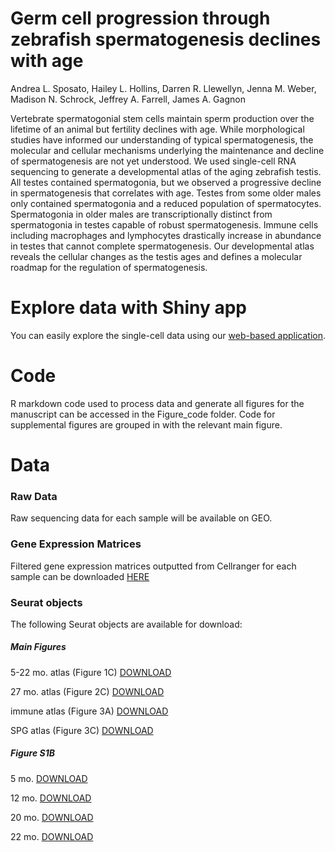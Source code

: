 # Germ cell progression through zebrafish spermatogenesis declines with age

Andrea L. Sposato, Hailey L. Hollins, Darren R. Llewellyn, Jenna M. Weber, Madison N. Schrock, Jeffrey A. Farrell, James A. Gagnon

Vertebrate spermatogonial stem cells maintain sperm production over the lifetime of an animal but fertility declines with age. While morphological studies have informed our understanding of typical spermatogenesis, the molecular and cellular mechanisms underlying the maintenance and decline of spermatogenesis are not yet understood. We used single-cell RNA sequencing to generate a developmental atlas of the aging zebrafish testis. All testes contained spermatogonia, but we observed a progressive decline in spermatogenesis that correlates with age. Testes from some older males only contained spermatogonia and a reduced population of spermatocytes. Spermatogonia in older males are transcriptionally distinct from spermatogonia in testes capable of robust spermatogenesis. Immune cells including macrophages and lymphocytes drastically increase in abundance in testes that cannot complete spermatogenesis. Our developmental atlas reveals the cellular changes as the testis ages and defines a molecular roadmap for the regulation of spermatogenesis. 

# Explore data with Shiny app
You can easily explore the single-cell data using our [web-based application](https://sposato.shinyapps.io/aging_zebrafish_testis/).

# Code
R markdown code used to process data and generate all figures for the manuscript can be accessed in the Figure_code folder. Code for supplemental figures are grouped in with the relevant main figure. 

# Data

### Raw Data 
Raw sequencing data for each sample will be available on GEO. 

### Gene Expression Matrices 
Filtered gene expression matrices outputted from Cellranger for each sample can be downloaded [HERE](https://drive.google.com/drive/folders/1s_kVKr1LUiEaN6l0ca8W5yGbNQ_ztZnr?usp=sharing)

### Seurat objects 
The following Seurat objects are available for download:

##### Main Figures
5-22 mo. atlas (Figure 1C) [DOWNLOAD](https://drive.google.com/file/d/1XEFHbI0cxR0YiwYRFFJff_xWQ_QN0CFw/view?usp=sharing)

27 mo. atlas (Figure 2C) [DOWNLOAD](https://drive.google.com/file/d/1JpmZJdrAF0ecNJcbT_0yd9fzSzy5ntaM/view?usp=sharing)

immune atlas (Figure 3A) [DOWNLOAD](https://drive.google.com/file/d/1Q4Oy4bG3qMzvSuz7f-8JiDKrEtcpt8Qe/view?usp=sharing)

SPG atlas (Figure 3C) [DOWNLOAD](https://drive.google.com/file/d/1NB9Pi73mCTc0y6FKByB8X5uSn6tEx2GS/view?usp=sharing)

##### Figure S1B
5 mo. [DOWNLOAD](https://drive.google.com/file/d/1X1gbmF9gEHzdPXFDxKvBFZBO0lARQ35o/view?usp=sharing)

12 mo. [DOWNLOAD](https://drive.google.com/file/d/194f2ahQB2dTG3PTuSAMA47HRYEPVOU5M/view?usp=sharing)

20 mo. [DOWNLOAD](https://drive.google.com/file/d/18jMrmVg-Rs8qGvF6EO_MvFwRkEab6W47/view?usp=sharing)

22 mo. [DOWNLOAD](https://drive.google.com/file/d/1rp9jZmYslALasu2Gh-w5HVno8Z-Lo8jb/view?usp=sharing)



